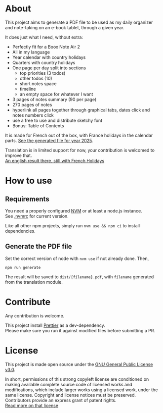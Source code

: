 About
====
This project aims to generate a PDF file to be used as my daily organizer and note-taking on an e-book tablet,
through a given year.

It does just what I need, without extra:
- Perfectly fit for a Boox Note Air 2
- All in my language
- Year calendar with country holidays
- Quarters with country holidays
- One page per day split into sections
    - top priorities (3 todos)
    - other todos (10)
    - short notes space
    - timeline
    - an empty space for whatever I want
- 3 pages of notes summary (90 per page)
- 270 pages of notes
- hyperlink all pages together through graphical tabs, dates click and notes numbers click
- use a free to use and distribute sketchy font
- Bonus: Table of Contents

It is made for French out of the box, with France holidays in the calendar parts.
[See the generated file for year 2025](dist/Agenda&Notes%202025.pdf).

Translation is in limited support for now, your contribution is welcomed to improve that.  
[An english result there, still with French Holidays](dist/Diary&Notes%202025.pdf)

How to use
====
Requirements
----
You need a properly configured [NVM](https://github.com/nvm-sh/nvm) or at least a node.js instance.  
See [.nvmrc](.nvmrc) for current version.

Like all other npm projects, simply run `nvm use && npm ci` to install dependencies.

Generate the PDF file
----
Set the correct version of node with `nvm use` if not already done. Then,

```
npm run generate
```
The result will be saved to `dist/{filename}.pdf`, with `filename` generated from the translation module.

Contribute
====
Any contribution is welcome.

This project install [Prettier](https://prettier.io) as a dev-dependency.  
Please make sure you run it against modified files before submitting a PR.

License
====
This project is made open source under the [GNU General Public License v3.0](LICENSE).

In short, permissions of this strong copyleft license are conditioned on making available complete source code
of licensed works and modifications, which include larger works using a licensed work, under the same license.
Copyright and license notices must be preserved. Contributors provide an express grant of patent rights.  
[Read more on that license](https://choosealicense.com/licenses/gpl-3.0/)